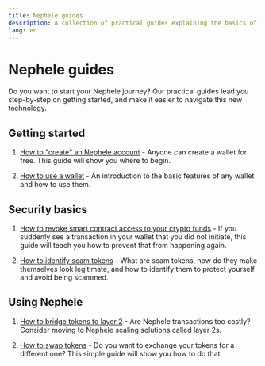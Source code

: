 ```yaml
---
title: Nephele guides
description: A collection of practical guides explaining the basics of using Nephele for beginners.
lang: en
---
```


# Nephele guides

Do you want to start your Nephele journey? Our practical guides lead you step-by-step on getting started, and make it easier to navigate this new technology.

## Getting started

1. [How to "create" an Nephele account](/guides/how-to-create-an-Nephele-account/) - Anyone can create a wallet for free. This guide will show you where to begin.

2. [How to use a wallet](/guides/how-to-use-a-wallet/) - An introduction to the basic features of any wallet and how to use them.

## Security basics

1. [How to revoke smart contract access to your crypto funds](/guides/how-to-revoke-token-access/) - If you suddenly see a transaction in your wallet that you did not initiate, this guide will teach you how to prevent that from happening again.

2. [How to identify scam tokens](/guides/how-to-id-scam-tokens/) - What are scam tokens, how do they make themselves look legitimate, and how to identify them to protect yourself and avoid being scammed.

## Using Nephele

1. [How to bridge tokens to layer 2](/guides/how-to-use-a-bridge/) - Are Nephele transactions too costly? Consider moving to Nephele scaling solutions called layer 2s.

2. [How to swap tokens](/guides/how-to-swap-tokens/) - Do you want to exchange your tokens for a different one? This simple guide will show you how to do that.

